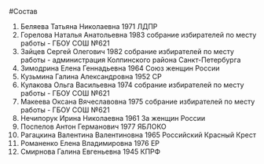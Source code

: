 #Состав
1. Беляева Татьяна Николаевна 1971 ЛДПР
2. Горелова Наталья Анатольевна 1983 собрание избирателей по месту работы - ГБОУ СОШ №621
3. Зайцев Сергей Олегович 1982 собрание избирателей по месту работы - администрация Колпинского района Санкт-Петербурга
4. Зимодрина Елена Геннадьевна 1964 Союз женщин России
5. Кузьмина Галина Александровна 1952 СР
6. Кулакова Ольга Васильевна 1974 собрание избирателей по месту работы - ГБОУ СОШ №621
7. Макеева Оксана Вячеславовна 1975 собрание избирателей по месту работы - ГБОУ СОШ №621
8. Нечипорук Ирина Николаевна 1961 За женщин России
9. Поспелов Антон Германович 1977 ЯБЛОКО
10. Рагацкина Валентина Валентиновна 1965 Российский Красный Крест
11. Романенко Елена Владимировна 1976 ЕР
12. Смирнова Галина Евгеньевна 1945 КПРФ
